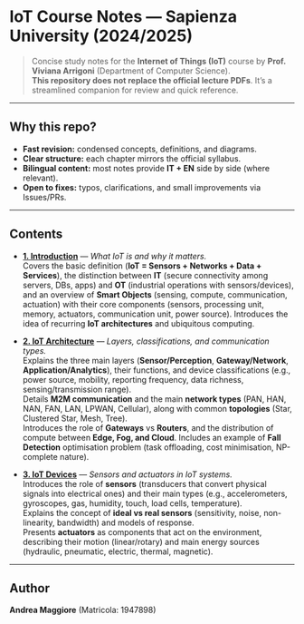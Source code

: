 # IoT Course Notes — Sapienza University (2024/2025)

> Concise study notes for the **Internet of Things (IoT)** course by **Prof. Viviana Arrigoni** (Department of Computer Science).  
> **This repository does not replace the official lecture PDFs**. It’s a streamlined companion for review and quick reference.

---

## Why this repo?

- **Fast revision:** condensed concepts, definitions, and diagrams.
- **Clear structure:** each chapter mirrors the official syllabus.
- **Bilingual content:** most notes provide **IT + EN** side by side (where relevant).
- **Open to fixes:** typos, clarifications, and small improvements via Issues/PRs.

---

## Contents

- **[1. Introduction](markdown/1-Introduction.md)** — *What IoT is and why it matters.*  
  Covers the basic definition (**IoT = Sensors + Networks + Data + Services**), the distinction between **IT** (secure connectivity among servers, DBs, apps) and **OT** (industrial operations with sensors/devices), and an overview of **Smart Objects** (sensing, compute, communication, actuation) with their core components (sensors, processing unit, memory, actuators, communication unit, power source). Introduces the idea of recurring **IoT architectures** and ubiquitous computing.


 - **[2. IoT Architecture](markdown/2-IoTArch.md)** — *Layers, classifications, and communication types.*  
  Explains the three main layers (**Sensor/Perception**, **Gateway/Network**, **Application/Analytics**), their functions, and device classifications (e.g., power source, mobility, reporting frequency, data richness, sensing/transmission range).  
  Details **M2M communication** and the main **network types** (PAN, HAN, NAN, FAN, LAN, LPWAN, Cellular), along with common **topologies** (Star, Clustered Star, Mesh, Tree).  
  Introduces the role of **Gateways** vs **Routers**, and the distribution of compute between **Edge, Fog, and Cloud**. Includes an example of **Fall Detection** optimisation problem (task offloading, cost minimisation, NP-complete nature).


  - **[3. IoT Devices](markdown/3-Devices.md)**
    — *Sensors and actuators in IoT systems.*  
    Introduces the role of **sensors** (transducers that convert physical signals into electrical ones) and their main types (e.g., accelerometers, gyroscopes, gas, humidity, touch, load cells, temperature).  
    Explains the concept of **ideal vs real sensors** (sensitivity, noise, non-linearity, bandwidth) and models of response.  
    Presents **actuators** as components that act on the environment, describing their motion (linear/rotary) and main energy sources (hydraulic, pneumatic, electric, thermal, magnetic).

---


## Author

**Andrea Maggiore** (Matricola: 1947898)
